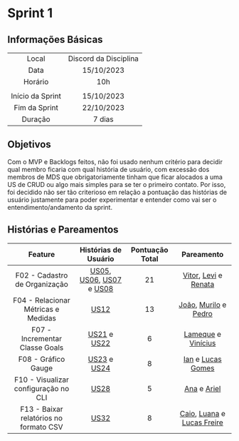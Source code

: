 # Sprint 1

## Informações Básicas

|||
|:--:|:--:|
|Local|Discord da Disciplina|
|Data|15/10/2023|
|Horário|10h|
|||
|Início da Sprint|15/10/2023|
|Fim da Sprint|22/10/2023|
|Duração|7 dias|

## Objetivos

Com o MVP e Backlogs feitos, não foi usado nenhum critério para decidir qual membro ficaria com qual história de usuário, com excessão dos membros de MDS que obrigatoriamente tinham que ficar alocados a uma US de CRUD ou algo mais simples para se ter o primeiro contato. Por isso, foi decidido não ser tão criterioso em relação a pontuação das histórias de usuário justamente para poder experimentar e entender como vai ser o entendimento/andamento da sprint.

## Histórias e Pareamentos

|Feature|Histórias de Usuário|Pontuação Total|Pareamento|
|:---:|:---:|:---:|:---:|
|F02 - Cadastro de Organização|[US05](https://github.com/fga-eps-mds/2023.2-MeasureSoftGram-DOC/issues/36), [US06](https://github.com/fga-eps-mds/2023.2-MeasureSoftGram-DOC/issues/37), [US07](https://github.com/fga-eps-mds/2023.2-MeasureSoftGram-DOC/issues/38) e [US08](https://github.com/fga-eps-mds/2023.2-MeasureSoftGram-DOC/issues/39)|21|[Vitor](https://github.com/vitorekr), [Levi](https://github.com/levilunique) e [Renata](https://github.com/Renatinha28)|
|F04 - Relacionar Métricas e Medidas| [US12](https://github.com/fga-eps-mds/2023.2-MeasureSoftGram-DOC/issues/43)| 13 | [João](https://github.com/joaobisi), [Murilo](https://github.com/muriloschiler) e [Pedro](https://github.com/peHaick)|
|F07 - Incrementar Classe Goals| [US21](https://github.com/fga-eps-mds/2023.2-MeasureSoftGram-DOC/issues/52) e [US22](https://github.com/fga-eps-mds/2023.2-MeasureSoftGram-DOC/issues/53)| 6 | [Lameque](https://github.com/LamequeFernandes) e [Vinícius](https://github.com/viniciusvieira00)|
|F08 - Gráfico Gauge | [US23](https://github.com/fga-eps-mds/2023.2-MeasureSoftGram-DOC/issues/54) e [US24](https://github.com/fga-eps-mds/2023.2-MeasureSoftGram-DOC/issues/55)| 8 | [Ian](https://github.com/IanPSRocha) e [Lucas Gomes](https://github.com/LucasGlopes)|
|F10 - Visualizar configuração no CLI| [US28](https://github.com/fga-eps-mds/2023.2-MeasureSoftGram-DOC/issues/59)| 5 | [Ana](https://github.com/AnaCarolinaRodriguesLeite) e [Ariel](https://github.com/ArielSixwings)|
|F13 - Baixar relatórios no formato CSV| [US32](https://github.com/fga-eps-mds/2023.2-MeasureSoftGram-DOC/issues/61)| 8 | [Caio](https://github.com/oCaioOliveira), [Luana](https://github.com/LuaMedeiros) e [Lucas Freire](https://github.com/AguionStryke)|